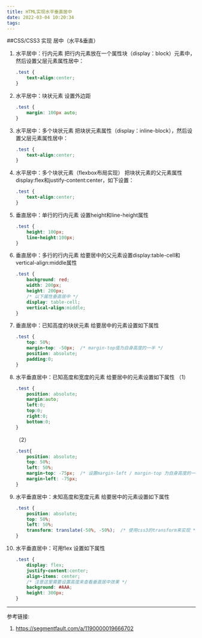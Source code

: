 ```yaml
---
title: HTML实现水平垂直居中
date: 2022-03-04 10:20:34
tags:
---
```

##CSS/CSS3 实现 居中（水平&垂直）

1. 水平居中：行内元素
    把行内元素放在一个属性块（display：block）元素中，然后设置父层元素属性居中：
    ```css
    .test {
        text-align:center;
    }
    ```

2. 水平居中：块状元素
    设置外边距
    ```css
    .test {
        margin: 100px auto;
    }
    ```
3. 水平居中：多个块状元素
    把块状元素属性（display：inline-block），然后设置父层元素属性居中：
    ```css
    .test {
        text-align:center;
    }
    ```
4. 水平居中：多个块状元素（flexbox布局实现）
    把块状元素的父元素属性 display:flex和justify-content:center，如下设置：
    ```css
    .test {
        text-align:center;
    }
5. 垂直居中：单行的行内元素
    设置height和line-height属性
    ```css
    .test {
        height: 100px;
        line-height:100px; 
    }
    ```
6. 垂直居中：多行的行内元素
    给要居中的父元素设置display:table-cell和vertical-align:middle属性
    ```css
    .test {
        background: red;
        width: 200px;
        height: 200px;
        /* 以下属性垂直居中 */
        display: table-cell;
        vertical-align:middle;
    }
    ```
7. 垂直居中：已知高度的块状元素
    给要居中的元素设置如下属性
    ```css
    .test {
        top: 50%;
        margin-top: -50px;  /* margin-top值为自身高度的一半 */
        position: absolute;
        padding:0;
    }
    ```
8. 水平垂直居中：已知高度和宽度的元素
    给要居中的元素设置如下属性
    （1）
    ```css
    .test {
        position: absolute;
        margin:auto;
        left:0;
        top:0;
        right:0;
        bottom:0;
    }
    ```
    （2）
    ```css
    .test{
        position: absolute;
        top: 50%;
        left: 50%;
        margin-top: -75px;  /* 设置margin-left / margin-top 为自身高度的一半 */
        margin-left: -75px;
    }
    ```
9. 水平垂直居中：未知高度和宽度元素
    给要居中的元素设置如下属性
    ```css
    .test {
        position: absolute;
        top: 50%;
        left: 50%;
        transform: translate(-50%, -50%);  /* 使用css3的transform来实现 */
    }
    ```
10. 水平垂直居中：可用flex
    设置如下属性
    ```css
    .test {
        display: flex;
        justify-content:center;
        align-items: center;
        /* 注意这里需要设置高度来查看垂直居中效果 */
        background: #AAA;
        height: 300px;
    }
    ```


-----
参考链接:
1. https://segmentfault.com/a/1190000019666702